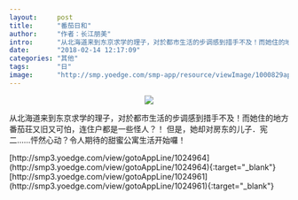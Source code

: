 ```yaml
---
layout:     post
title:      "番茄日和"
author:     "作者：长江朋美"
intro:      "从北海道来到东京求学的理子，对於都市生活的步调感到措手不及！而她住的地方番茄荘又旧又可怕，连住户都是一些怪人？！ 但是，她却对房东的儿子．宪二……怦然心动？令人期待的甜蜜公寓生活开始囉！"
date:       "2018-02-14 12:17:09"
categories: "其他"
tags:       "日"
image:      "http://smp.yoedge.com/smp-app/resource/viewImage/1000829appline.png"
---
```

<div style="text-align: center">
<p><img src="http://smp.yoedge.com/smp-app/resource/viewImage/1000829appline.png"/></p>
</div>
<p class="post-meta">
<span>从北海道来到东京求学的理子，对於都市生活的步调感到措手不及！而她住的地方番茄荘又旧又可怕，连住户都是一些怪人？！ 但是，她却对房东的儿子．宪二……怦然心动？令人期待的甜蜜公寓生活开始囉！</span>
</p>
[http://smp3.yoedge.com/view/gotoAppLine/1024964](http://smp3.yoedge.com/view/gotoAppLine/1024964){:target="_blank"}
[http://smp3.yoedge.com/view/gotoAppLine/1024961](http://smp3.yoedge.com/view/gotoAppLine/1024961){:target="_blank"}


